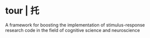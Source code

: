 # tour | 托
A framework for boosting the implementation of stimulus-response research code in the field of cognitive science and neuroscience 
